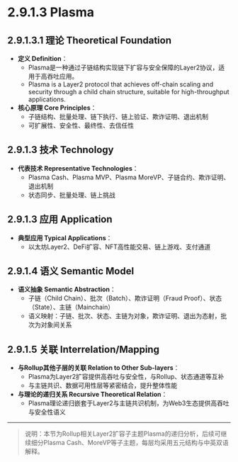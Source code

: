 # 2.9.1.3 Plasma

## 2.9.1.3.1 理论 Theoretical Foundation

- **定义 Definition**：
  - Plasma是一种通过子链结构实现链下扩容与安全保障的Layer2协议，适用于高吞吐应用。
  - Plasma is a Layer2 protocol that achieves off-chain scaling and security through a child chain structure, suitable for high-throughput applications.
- **核心原理 Core Principles**：
  - 子链结构、批量处理、链下执行、链上验证、欺诈证明、退出机制
  - 可扩展性、安全性、最终性、去信任性

## 2.9.1.3 技术 Technology

- **代表技术 Representative Technologies**：
  - Plasma Cash、Plasma MVP、Plasma MoreVP、子链合约、欺诈证明、退出机制
  - 状态同步、批量处理、链上挑战

## 2.9.1.3 应用 Application

- **典型应用 Typical Applications**：
  - 以太坊Layer2、DeFi扩容、NFT高性能交易、链上游戏、支付通道

## 2.9.1.4 语义 Semantic Model

- **语义抽象 Semantic Abstraction**：
  - 子链（Child Chain）、批次（Batch）、欺诈证明（Fraud Proof）、状态（State）、主链（Mainchain）
  - 语义映射：子链、批次、状态、主链为对象，欺诈证明、退出为态射，批次为对象间关系

## 2.9.1.5 关联 Interrelation/Mapping

- **与Rollup其他子层的关联 Relation to Other Sub-layers**：
  - Plasma为Layer2扩容提供高吞吐与安全性，与Rollup、状态通道等互补
  - 与主链共识、数据可用性层等紧密结合，提升整体性能
- **与理论的递归关系 Recursive Theoretical Relation**：
  - Plasma理论递归嵌套于Layer2与主链共识机制，为Web3生态提供高吞吐与安全性语义

---

> 说明：本节为Rollup相关Layer2扩容子主题Plasma的递归分析，后续可继续细分Plasma Cash、MoreVP等子主题，每层均采用五元结构与中英双语解释。
